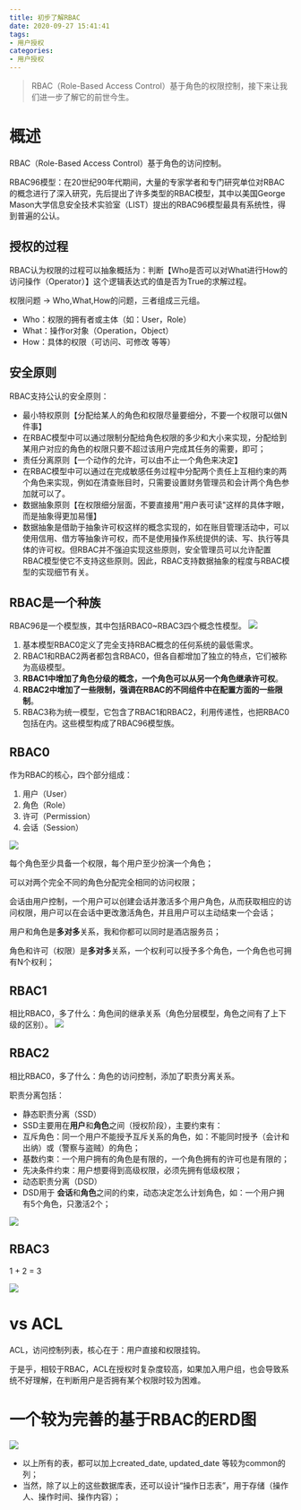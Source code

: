 ```yaml
---
title: 初步了解RBAC
date: 2020-09-27 15:41:41
tags:
- 用户授权
categories:
- 用户授权
---
```

> RBAC（Role-Based Access Control）基于角色的权限控制，接下来让我们进一步了解它的前世今生。

<!--more-->

# 概述

RBAC（Role-Based Access Control）基于角色的访问控制。

RBAC96模型：在20世纪90年代期间，大量的专家学者和专门研究单位对RBAC的概念进行了深入研究，先后提出了许多类型的RBAC模型，其中以美国George Mason大学信息安全技术实验室（LIST）提出的RBAC96模型最具有系统性，得到普遍的公认。

## 授权的过程

RBAC认为权限的过程可以抽象概括为：判断【Who是否可以对What进行How的访问操作（Operator）】这个逻辑表达式的值是否为True的求解过程。

权限问题 → Who,What,How的问题，三者组成三元组。
- Who：权限的拥有者或主体（如：User，Role）
- What：操作or对象（Operation，Object）
- How：具体的权限（可访问、可修改 等等）

## 安全原则

RBAC支持公认的安全原则：
- 最小特权原则【分配给某人的角色和权限尽量要细分，不要一个权限可以做N件事】
- 在RBAC模型中可以通过限制分配给角色权限的多少和大小来实现，分配给到某用户对应的角色的权限只要不超过该用户完成其任务的需要，即可；
- 责任分离原则【一个动作的允许，可以由不止一个角色来决定】
- 在RBAC模型中可以通过在完成敏感任务过程中分配两个责任上互相约束的两个角色来实现，例如在清查账目时，只需要设置财务管理员和会计两个角色参加就可以了。
- 数据抽象原则【在权限细分层面，不要直接用"用户表可读"这样的具体字眼，而是抽象得更加易懂】
- 数据抽象是借助于抽象许可权这样的概念实现的，如在账目管理活动中，可以使用信用、借方等抽象许可权，而不是使用操作系统提供的读、写、执行等具体的许可权。但RBAC并不强迫实现这些原则，安全管理员可以允许配置RBAC模型使它不支持这些原则。因此，RBAC支持数据抽象的程度与RBAC模型的实现细节有关。

## RBAC是一个种族

RBAC96是一个模型族，其中包括RBAC0~RBAC3四个概念性模型。
![](/images/20200927/5.png)
1. 基本模型RBAC0定义了完全支持RBAC概念的任何系统的最低需求。
2. RBAC1和RBAC2两者都包含RBAC0，但各自都增加了独立的特点，它们被称为高级模型。
  1. **RBAC1中增加了角色分级的概念，一个角色可以从另一个角色继承许可权**。
  2. **RBAC2中增加了一些限制，强调在RBAC的不同组件中在配置方面的一些限制**。
3. RBAC3称为统一模型，它包含了RBAC1和RBAC2，利用传递性，也把RBAC0包括在内。这些模型构成了RBAC96模型族。



## RBAC0

作为RBAC的核心，四个部分组成：
1. 用户（User）
2. 角色（Role）
3. 许可（Permission）
4. 会话（Session）

![](/images/20200927/0.png)

每个角色至少具备一个权限，每个用户至少扮演一个角色；

可以对两个完全不同的角色分配完全相同的访问权限；

会话由用户控制，一个用户可以创建会话并激活多个用户角色，从而获取相应的访问权限，用户可以在会话中更改激活角色，并且用户可以主动结束一个会话；

用户和角色是**多对多**关系，我和你都可以同时是酒店服务员；

角色和许可（权限）是**多对多**关系，一个权利可以授予多个角色，一个角色也可拥有N个权利；



## RBAC1

相比RBAC0，多了什么：角色间的继承关系（角色分层模型，角色之间有了上下级的区别）。
![](/images/20200927/1.png)


## RBAC2

相比RBAC0，多了什么：角色的访问控制，添加了职责分离关系。

职责分离包括：
- 静态职责分离（SSD）
- SSD主要用在**用户**和**角色**之间（授权阶段），主要约束有：
- 互斥角色：同一个用户不能授予互斥关系的角色，如：不能同时授予（会计和出纳）或（警察与盗贼）的角色；
- 基数约束：一个用户拥有的角色是有限的，一个角色拥有的许可也是有限的；
- 先决条件约束：用户想要得到高级权限，必须先拥有低级权限；
- 动态职责分离（DSD）
- DSD用于 **会话**和**角色**之间的约束，动态决定怎么计划角色，如：一个用户拥有5个角色，只激活2个；

![](/images/20200927/2.png)


## RBAC3

1 + 2 = 3

![](/images/20200927/3.png)

# vs ACL

ACL，访问控制列表，核心在于：用户直接和权限挂钩。

于是乎，相较于RBAC，ACL在授权时复杂度较高，如果加入用户组，也会导致系统不好理解，在判断用户是否拥有某个权限时较为困难。


# 一个较为完善的基于RBAC的ERD图

![](/images/20200927/4.png)

- 以上所有的表，都可以加上created_date, updated_date 等较为common的列；
- 当然，除了以上的这些数据库表，还可以设计“操作日志表”，用于存储（操作人、操作时间、操作内容）；